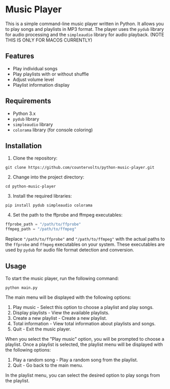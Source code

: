 # Music Player

This is a simple command-line music player written in Python. It allows you to play songs and playlists in MP3 format. The player uses the `pydub` library for audio processing and the `simpleaudio` library for audio playback. (NOTE THIS IS ONLY FOR MACOS CURRENTLY)

## Features

- Play individual songs
- Play playlists with or without shuffle
- Adjust volume level
- Playlist information display

## Requirements

- Python 3.x
- `pydub` library
- `simpleaudio` library
- `colorama` library (for console coloring)

## Installation

1. Clone the repository:

```shell
git clone https://github.com/countervolts/python-music-player.git
```

2. Change into the project directory:

```shell
cd python-music-player
```

3. Install the required libraries:

```shell
pip install pydub simpleaudio colorama
```

4. Set the path to the ffprobe and ffmpeg executables:

```python
ffprobe_path = "/path/to/ffprobe"
ffmpeg_path = "/path/to/ffmpeg"
```

Replace `"/path/to/ffprobe"` and `"/path/to/ffmpeg"` with the actual paths to the `ffprobe` and `ffmpeg` executables on your system. These executables are used by `pydub` for audio file format detection and conversion.

## Usage

To start the music player, run the following command:

```shell
python main.py
```

The main menu will be displayed with the following options:

1. Play music - Select this option to choose a playlist and play songs.
2. Display playlists - View the available playlists.
3. Create a new playlist - Create a new playlist.
4. Total information - View total information about playlists and songs.
5. Quit - Exit the music player.

When you select the "Play music" option, you will be prompted to choose a playlist. Once a playlist is selected, the playlist menu will be displayed with the following options:

1. Play a random song - Play a random song from the playlist.
2. Quit - Go back to the main menu.

In the playlist menu, you can select the desired option to play songs from the playlist.
